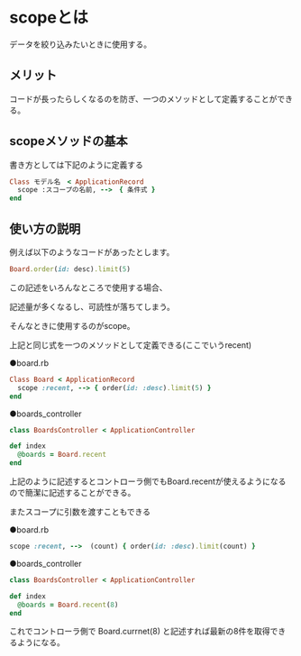 # scopeとは

データを絞り込みたいときに使用する。

## メリット

コードが長ったらしくなるのを防ぎ、一つのメソッドとして定義することができる。

## scopeメソッドの基本

書き方としては下記のように定義する

```ruby
Class モデル名　< ApplicationRecord
  scope :スコープの名前, -->　{ 条件式 }
end
```

## 使い方の説明

例えば以下のようなコードがあったとします。

```ruby
Board.order(id: desc).limit(5)
```

この記述をいろんなところで使用する場合、

記述量が多くなるし、可読性が落ちてしまう。

そんなときに使用するのがscope。

上記と同じ式を一つのメソッドとして定義できる(ここでいうrecent)

●board.rb

```ruby
Class Board < ApplicationRecord
  scope :recent, --> { order(id: :desc).limit(5) }
end
```

●boards_controller

```ruby
class BoardsController < ApplicationController

def index
  @boards = Board.recent
end
```

上記のように記述するとコントローラ側でもBoard.recentが使えるようになるので簡潔に記述することができる。

またスコープに引数を渡すこともできる

●board.rb

```ruby
scope :recent, -->  (count) { order(id: :desc).limit(count) }
```

●boards_controller

```ruby
class BoardsController < ApplicationController

def index
  @boards = Board.recent(8)
end
```

これでコントローラ側で Board.currnet(8) と記述すれば最新の8件を取得できるようになる。